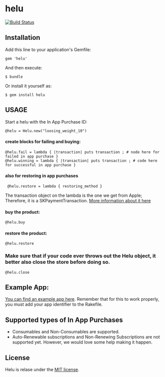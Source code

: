 # helu

[![Build Status](https://travis-ci.org/ivanacostarubio/helu.png)](https://travis-ci.org/ivanacostarubio/helu)


## Installation

Add this line to your application's Gemfile:

    gem 'helu'

And then execute:

    $ bundle

Or install it yourself as:

    $ gem install helu

## USAGE

Start a helu with the In App Purchase ID:

    @helu = Helu.new("loosing_weight_10")


#### create blocks for failing and buying: 

    @helu.fail = lambda { |transaction| puts transaction ; # node here for failed in app purchase }
    @helu.winning = lambda { |transaction| puts transaction ; # code here for successful in app purchase }

#### also for restoring in app purchases

	 @helu.restore = lambda { restoring_method }


The transaction object on the lambda is the one we get from Apple; Therefore, it is a SKPaymentTransaction. [More information about it here](http://developer.apple.com/library/ios/#documentation/StoreKit/Reference/SKPaymentTransaction_Class/Reference/Reference.html)



####  buy the product:

    @helu.buy

#### restore the product:

	@helu.restore


### Make sure that if your code ever throws out the Helu object, it better also close the store before doing so.

    @helu.close


## Example App: 

[You can find an example app here](https://github.com/ivanacostarubio/helu-example). Remember that for this to work properly, you must add your app identifier to the Rakefile.
    
    
## Supported types of In App Purchases

+ Consumables and Non-Consumables are supported. 
+ Auto-Renewable subscriptions and Non-Renewing Subscriptions are not supported yet. However, we would love some help making it happen. 

## License

Helu is relase under the [MIT license](http://opensource.org/licenses/MIT).

